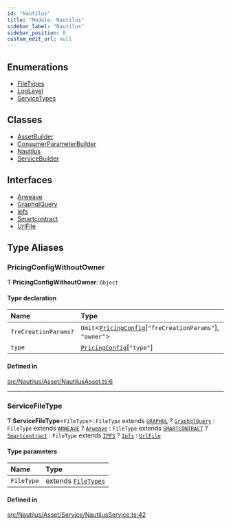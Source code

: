 ```yaml
---
id: "Nautilus"
title: "Module: Nautilus"
sidebar_label: "Nautilus"
sidebar_position: 0
custom_edit_url: null
---
```


## Enumerations

- [FileTypes](../enums/Nautilus.FileTypes.md)
- [LogLevel](../enums/Nautilus.LogLevel.md)
- [ServiceTypes](../enums/Nautilus.ServiceTypes.md)

## Classes

- [AssetBuilder](../classes/Nautilus.AssetBuilder.md)
- [ConsumerParameterBuilder](../classes/Nautilus.ConsumerParameterBuilder.md)
- [Nautilus](../classes/Nautilus.Nautilus.md)
- [ServiceBuilder](../classes/Nautilus.ServiceBuilder.md)

## Interfaces

- [Arweave](../interfaces/Nautilus.Arweave.md)
- [GraphqlQuery](../interfaces/Nautilus.GraphqlQuery.md)
- [Ipfs](../interfaces/Nautilus.Ipfs.md)
- [Smartcontract](../interfaces/Nautilus.Smartcontract.md)
- [UrlFile](../interfaces/Nautilus.UrlFile.md)

## Type Aliases

### PricingConfigWithoutOwner

Ƭ **PricingConfigWithoutOwner**: `Object`

#### Type declaration

| Name | Type |
| :------ | :------ |
| `freCreationParams?` | `Omit`<[`PricingConfig`](../interfaces/types.PricingConfig.md)[``"freCreationParams"``], ``"owner"``\> |
| `type` | [`PricingConfig`](../interfaces/types.PricingConfig.md)[``"type"``] |

#### Defined in

[src/Nautilus/Asset/NautilusAsset.ts:6](https://github.com/deltaDAO/nautilus/blob/40edf26/src/Nautilus/Asset/NautilusAsset.ts#L6)

___

### ServiceFileType

Ƭ **ServiceFileType**<`FileType`\>: `FileType` extends [`GRAPHQL`](../enums/Nautilus.FileTypes.md#graphql) ? [`GraphqlQuery`](../interfaces/Nautilus.GraphqlQuery.md) : `FileType` extends [`ARWEAVE`](../enums/Nautilus.FileTypes.md#arweave) ? [`Arweave`](../interfaces/Nautilus.Arweave.md) : `FileType` extends [`SMARTCONTRACT`](../enums/Nautilus.FileTypes.md#smartcontract) ? [`Smartcontract`](../interfaces/Nautilus.Smartcontract.md) : `FileType` extends [`IPFS`](../enums/Nautilus.FileTypes.md#ipfs) ? [`Ipfs`](../interfaces/Nautilus.Ipfs.md) : [`UrlFile`](../interfaces/Nautilus.UrlFile.md)

#### Type parameters

| Name | Type |
| :------ | :------ |
| `FileType` | extends [`FileTypes`](../enums/Nautilus.FileTypes.md) |

#### Defined in

[src/Nautilus/Asset/Service/NautilusService.ts:42](https://github.com/deltaDAO/nautilus/blob/40edf26/src/Nautilus/Asset/Service/NautilusService.ts#L42)
